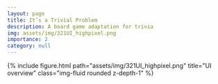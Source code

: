 ```yaml
---
layout: page
title: It’s a Trivial Problem
description: A board game adaptation for trivia
img: assets/img/321UI_highpixel.png
importance: 2
category: null
---
```



<div class="row">
    <div class="col-sm mt-3 mt-md-0">
        {% include figure.html path="assets/img/321UI_highpixel.png" title="UI overview" class="img-fluid rounded z-depth-1" %}
    </div>
</div>
